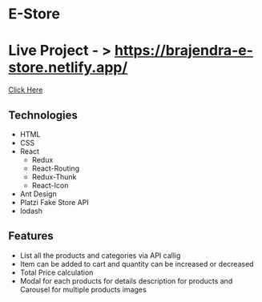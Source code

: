 # E-Store

# Live Project - > https://brajendra-e-store.netlify.app/
<a href="https://brajendra-e-store.netlify.app/">Click Here</a> 

## Technologies
* HTML
* CSS
* React
    * Redux
    * React-Routing
    * Redux-Thunk
    * React-Icon
* Ant Design
* Platzi Fake Store API
* lodash


## Features
* List all the products and categories via API callig
* Item can be added to cart and quantity can be increased or decreased
* Total Price calculation
* Modal for each products for details description for products and Carousel for multiple products images
